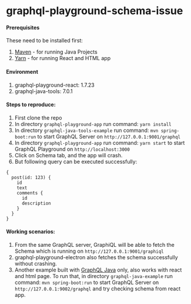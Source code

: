 # graphql-playground-schema-issue

#### Prerequisites

These need to be installed first:
1. [Maven](https://maven.apache.org/install.html) - for running Java Projects
2. [Yarn](https://yarnpkg.com/lang/en/docs/install/) - for running React and HTML app

#### Environment
1. graphql-playground-react: 1.7.23
2. graphql-java-tools: 7.0.1

#### Steps to reproduce:
1. First clone the repo
2. In directory `graphql-playground-app` run command: `yarn install`
2. In directory `graphql-java-tools-example` run command: `mvn spring-boot:run` to start GraphQL Server on `http://127.0.0.1:9001/graphql`
3. In directory `graphql-playground-app` run command: `yarn start` to start GraphQL Playground on `http://localhost:3000`
4. Click on Schema tab, and the app will crash.
5. But following query can be executed successfully:
```
{
  post(id: 123) {
    id
    text
    comments {
      id
      description
    }
  }
}
```

#### Working scenarios:
1. From the same GraphQL server, GraphiQL will be able to fetch the Schema which is running on `http://127.0.0.1:9001/graphiql`
2. graphql-playground-electron also fetches the schema successfully without crashing.
3. Another example built with [GraphQL Java](https://github.com/graphql-java/tutorials) only, also works with react and html page. To run that, in directory `graphql-java-example` run command: `mvn spring-boot:run` to start GraphQL Server on `http://127.0.0.1:9002/graphql` and try checking schema from react app.
